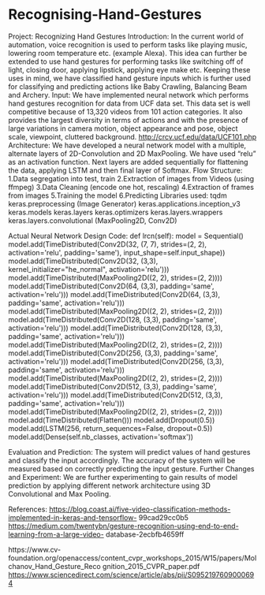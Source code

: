 # Recognising-Hand-Gestures
Project: Recognizing Hand Gestures
Introduction:
In the current world of automation, voice recognition is used to perform tasks like playing music, lowering room temperature etc. (example Alexa). This idea can further be extended to use hand gestures for performing tasks like switching off of light, closing door, applying lipstick, applying eye make etc. Keeping these uses in mind, we have classified hand gesture inputs which is further used for classifying and predicting actions like Baby Crawling, Balancing Beam and Archery.
Input:
We have implemented neural network which performs hand gestures recognition for data from UCF data set. This data set is well competitive because of 13,320 videos from 101 action categories. It
also provides the largest diversity in terms of actions and with the presence of large variations in camera motion, object appearance and pose, object scale, viewpoint, cluttered background. http://crcv.ucf.edu/data/UCF101.php
Architecture:
We have developed a neural network model with a multiple, alternate layers of 2D-Convolution and 2D MaxPooling. We have used “relu” as an activation function. Next layers are added sequentially for flattening the data, applying LSTM and then final layer of Softmax.
  Flow Structure:
1.Data segregation into test, train
2.Extraction of images from Videos (using ffmpeg) 3.Data Cleaning (encode one hot, rescaling) 4.Extraction of frames from images
5.Training the model
6.Predicting
Libraries used:
tqdm
keras.preprocessing (Image Generator) keras.applications.inception_v3
keras.models
keras.layers
keras.optimizers
keras.layers.wrappers
keras.layers.convolutional (MaxPooling2D, Conv2D)

 Actual Neural Network Design Code:
def lrcn(self):
model = Sequential()
model.add(TimeDistributed(Conv2D(32, (7, 7), strides=(2, 2), activation='relu', padding='same'), input_shape=self.input_shape))
model.add(TimeDistributed(Conv2D(32, (3,3), kernel_initializer="he_normal", activation='relu')))
model.add(TimeDistributed(MaxPooling2D((2, 2), strides=(2, 2)))) model.add(TimeDistributed(Conv2D(64, (3,3),
 padding='same', activation='relu'))) model.add(TimeDistributed(Conv2D(64, (3,3),
padding='same', activation='relu'))) model.add(TimeDistributed(MaxPooling2D((2, 2), strides=(2, 2))))
model.add(TimeDistributed(Conv2D(128, (3,3), padding='same', activation='relu')))
model.add(TimeDistributed(Conv2D(128, (3,3), padding='same', activation='relu')))
model.add(TimeDistributed(MaxPooling2D((2, 2), strides=(2, 2))))
model.add(TimeDistributed(Conv2D(256, (3,3), padding='same', activation='relu')))
model.add(TimeDistributed(Conv2D(256, (3,3), padding='same', activation='relu')))
model.add(TimeDistributed(MaxPooling2D((2, 2), strides=(2, 2))))
model.add(TimeDistributed(Conv2D(512, (3,3), padding='same', activation='relu')))
model.add(TimeDistributed(Conv2D(512, (3,3), padding='same', activation='relu')))
model.add(TimeDistributed(MaxPooling2D((2, 2), strides=(2, 2)))) model.add(TimeDistributed(Flatten()))
 model.add(Dropout(0.5))
model.add(LSTM(256, return_sequences=False, dropout=0.5)) model.add(Dense(self.nb_classes, activation='softmax'))


 Evaluation and Prediction:
The system will predict values of hand gestures and classify the input accordingly. The accuracy of the system will be measured based on correctly predicting the input gesture.
Further Changes and Experiment:
We are further experimenting to gain results of model prediction by applying different network architecture using 3D Convolutional and Max Pooling.


References:
https://blog.coast.ai/five-video-classification-methods-implemented-in-keras-and-tensorflow- 99cad29cc0b5
https://medium.com/twentybn/gesture-recognition-using-end-to-end-learning-from-a-large-video- database-2ecbfb4659ff
   
https://www.cv- foundation.org/openaccess/content_cvpr_workshops_2015/W15/papers/Molchanov_Hand_Gesture_Reco gnition_2015_CVPR_paper.pdf
https://www.sciencedirect.com/science/article/abs/pii/S0952197609000694
